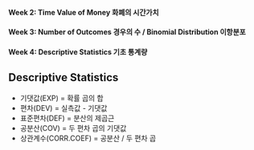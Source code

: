 #### Week 2: Time Value of Money 화폐의 시간가치
#### Week 3: Number of Outcomes 경우의 수 / Binomial Distribution 이항분포
#### Week 4: Descriptive Statistics 기초 통계량

Descriptive Statistics
![]()
----------------------
* 기댓값(EXP) = 확률 곱의 합
* 편차(DEV) = 실측값 - 기댓값
* 표준편차(DEF) = 분산의 제곱근
* 공분산(COV) = 두 편차 곱의 기댓값
* 상관계수(CORR.COEF) = 공분산 / 두 편차 곱
